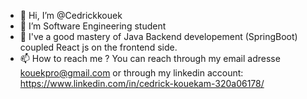 - 👋 Hi, I’m @Cedrickkouek
- 👀 I’m Software Engineering student
- 🌱 I've a good mastery of Java Backend developement (SpringBoot) coupled React js on the frontend side.
- 📫 How to reach me ? You can reach through my email adresse kouekpro@gmail.com or through my linkedin account: https://www.linkedin.com/in/cedrick-kouekam-320a06178/

<!---
Cedrickkouek/Cedrickkouek is a ✨ special ✨ repository because its `README.md` (this file) appears on your GitHub profile.
You can click the Preview link to take a look at your changes.
--->
